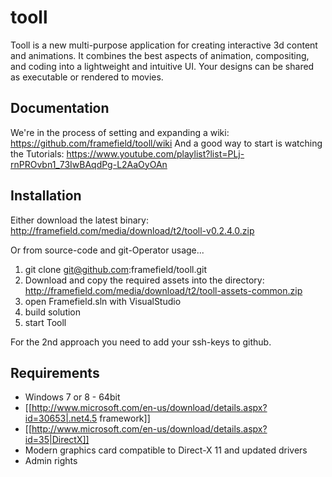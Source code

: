 # tooll

Tooll is a new multi-purpose application for creating interactive 3d content and animations. It combines the best aspects of animation, compositing, and coding into a lightweight and intuitive UI. Your designs can be shared as executable or rendered to movies.

Documentation
--------------
We're in the process of setting and expanding a wiki: https://github.com/framefield/tooll/wiki
And a good way to start is watching the Tutorials: https://www.youtube.com/playlist?list=PLj-rnPROvbn1_73IwBAqdPg-L2AaOyOAn


Installation
-------------
Either download the latest binary: http://framefield.com/media/download/t2/tooll-v0.2.4.0.zip

Or from source-code and git-Operator usage...

1. git clone git@github.com:framefield/tooll.git
2. Download and copy the required assets into the directory: http://framefield.com/media/download/t2/tooll-assets-common.zip
3. open Framefield.sln with VisualStudio
4. build solution
5. start Tooll 

For the 2nd approach you need to add your ssh-keys to github. 

Requirements
------------
- Windows 7 or 8 - 64bit
- [[http://www.microsoft.com/en-us/download/details.aspx?id=30653|.net4.5 framework]]
- [[http://www.microsoft.com/en-us/download/details.aspx?id=35|DirectX]]
- Modern graphics card compatible to Direct-X 11 and updated drivers
- Admin rights
